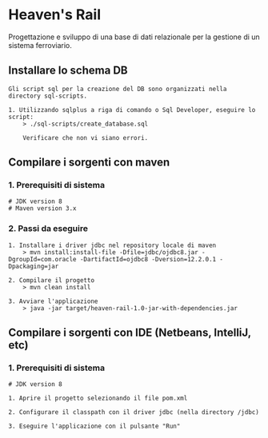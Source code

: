 # Heaven's Rail 
Progettazione e sviluppo di una base di dati relazionale per la gestione di un sistema ferroviario.

## Installare lo schema DB
    Gli script sql per la creazione del DB sono organizzati nella directory sql-scripts.
    
    1. Utilizzando sqlplus a riga di comando o Sql Developer, eseguire lo script:
        > ./sql-scripts/create_database.sql
        
        Verificare che non vi siano errori.
     

## Compilare i sorgenti con maven

### 1. Prerequisiti di sistema 

    # JDK version 8
    # Maven version 3.x

### 2. Passi da eseguire

    1. Installare i driver jdbc nel repository locale di maven
        > mvn install:install-file -Dfile=jdbc/ojdbc8.jar -DgroupId=com.oracle -DartifactId=ojdbc8 -Dversion=12.2.0.1 -Dpackaging=jar

    2. Compilare il progetto
        > mvn clean install
        
    3. Avviare l'applicazione
        > java -jar target/heaven-rail-1.0-jar-with-dependencies.jar


## Compilare i sorgenti con IDE (Netbeans, IntelliJ, etc)

### 1. Prerequisiti di sistema 

    # JDK version 8
    
    1. Aprire il progetto selezionando il file pom.xml
    
    2. Configurare il classpath con il driver jdbc (nella directory /jdbc)
    
    3. Eseguire l'applicazione con il pulsante "Run" 